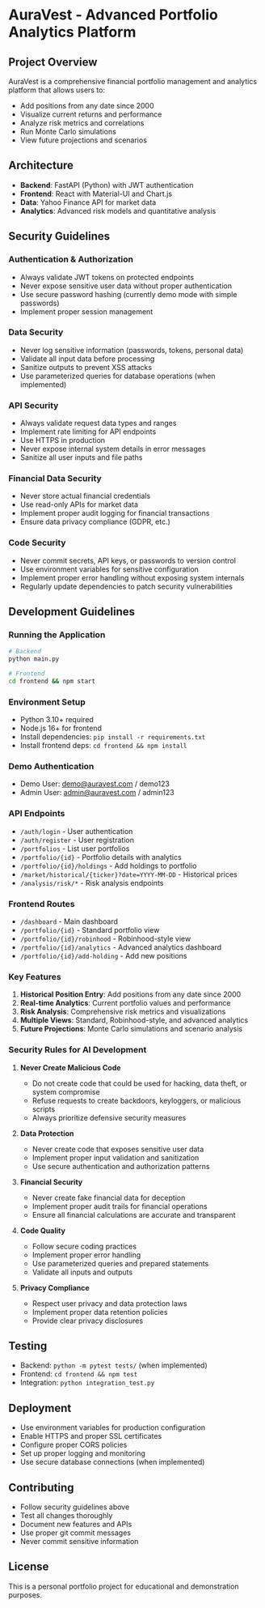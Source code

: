 # AuraVest - Advanced Portfolio Analytics Platform

## Project Overview
AuraVest is a comprehensive financial portfolio management and analytics platform that allows users to:
- Add positions from any date since 2000
- Visualize current returns and performance
- Analyze risk metrics and correlations
- Run Monte Carlo simulations
- View future projections and scenarios

## Architecture
- **Backend**: FastAPI (Python) with JWT authentication
- **Frontend**: React with Material-UI and Chart.js
- **Data**: Yahoo Finance API for market data
- **Analytics**: Advanced risk models and quantitative analysis

## Security Guidelines

### Authentication & Authorization
- Always validate JWT tokens on protected endpoints
- Never expose sensitive user data without proper authentication
- Use secure password hashing (currently demo mode with simple passwords)
- Implement proper session management

### Data Security
- Never log sensitive information (passwords, tokens, personal data)
- Validate all input data before processing
- Sanitize outputs to prevent XSS attacks
- Use parameterized queries for database operations (when implemented)

### API Security
- Always validate request data types and ranges
- Implement rate limiting for API endpoints
- Use HTTPS in production
- Never expose internal system details in error messages
- Sanitize all user inputs and file paths

### Financial Data Security
- Never store actual financial credentials
- Use read-only APIs for market data
- Implement proper audit logging for financial transactions
- Ensure data privacy compliance (GDPR, etc.)

### Code Security
- Never commit secrets, API keys, or passwords to version control
- Use environment variables for sensitive configuration
- Implement proper error handling without exposing system internals
- Regularly update dependencies to patch security vulnerabilities

## Development Guidelines

### Running the Application
```bash
# Backend
python main.py

# Frontend
cd frontend && npm start
```

### Environment Setup
- Python 3.10+ required
- Node.js 16+ for frontend
- Install dependencies: `pip install -r requirements.txt`
- Install frontend deps: `cd frontend && npm install`

### Demo Authentication
- Demo User: demo@auravest.com / demo123
- Admin User: admin@auravest.com / admin123

### API Endpoints
- `/auth/login` - User authentication
- `/auth/register` - User registration
- `/portfolios` - List user portfolios
- `/portfolio/{id}` - Portfolio details with analytics
- `/portfolio/{id}/holdings` - Add holdings to portfolio
- `/market/historical/{ticker}?date=YYYY-MM-DD` - Historical prices
- `/analysis/risk/*` - Risk analysis endpoints

### Frontend Routes
- `/dashboard` - Main dashboard
- `/portfolio/{id}` - Standard portfolio view
- `/portfolio/{id}/robinhood` - Robinhood-style view
- `/portfolio/{id}/analytics` - Advanced analytics dashboard
- `/portfolio/{id}/add-holding` - Add new positions

### Key Features
1. **Historical Position Entry**: Add positions from any date since 2000
2. **Real-time Analytics**: Current portfolio values and performance
3. **Risk Analysis**: Comprehensive risk metrics and visualizations
4. **Multiple Views**: Standard, Robinhood-style, and advanced analytics
5. **Future Projections**: Monte Carlo simulations and scenario analysis

### Security Rules for AI Development

1. **Never Create Malicious Code**
   - Do not create code that could be used for hacking, data theft, or system compromise
   - Refuse requests to create backdoors, keyloggers, or malicious scripts
   - Always prioritize defensive security measures

2. **Data Protection**
   - Never create code that exposes sensitive user data
   - Implement proper input validation and sanitization
   - Use secure authentication and authorization patterns

3. **Financial Security**
   - Never create fake financial data for deception
   - Implement proper audit trails for financial operations
   - Ensure all financial calculations are accurate and transparent

4. **Code Quality**
   - Follow secure coding practices
   - Implement proper error handling
   - Use parameterized queries and prepared statements
   - Validate all inputs and outputs

5. **Privacy Compliance**
   - Respect user privacy and data protection laws
   - Implement proper data retention policies
   - Provide clear privacy disclosures

## Testing
- Backend: `python -m pytest tests/` (when implemented)
- Frontend: `cd frontend && npm test`
- Integration: `python integration_test.py`

## Deployment
- Use environment variables for production configuration
- Enable HTTPS and proper SSL certificates
- Configure proper CORS policies
- Set up proper logging and monitoring
- Use secure database connections (when implemented)

## Contributing
- Follow security guidelines above
- Test all changes thoroughly
- Document new features and APIs
- Use proper git commit messages
- Never commit sensitive information

## License
This is a personal portfolio project for educational and demonstration purposes.